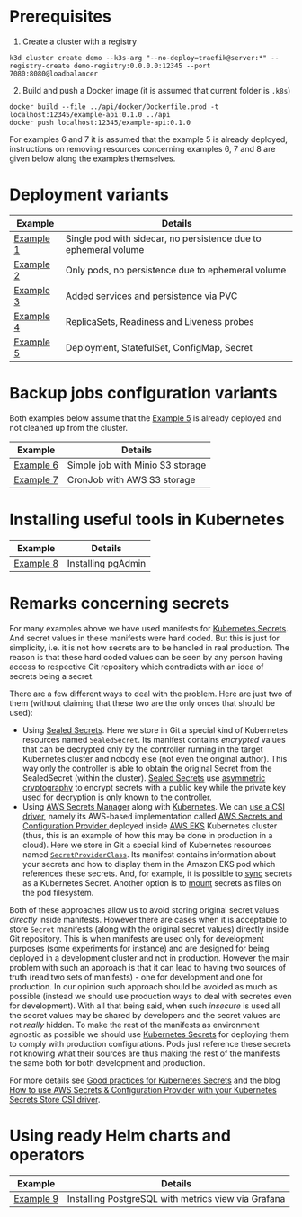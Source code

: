 # Prerequisites

1. Create a cluster with a registry

```
k3d cluster create demo --k3s-arg "--no-deploy=traefik@server:*" --registry-create demo-registry:0.0.0.0:12345 --port 7080:8080@loadbalancer
```

2. Build and push a Docker image (it is assumed that current folder is `.k8s`)


```
docker build --file ../api/docker/Dockerfile.prod -t localhost:12345/example-api:0.1.0 ../api
docker push localhost:12345/example-api:0.1.0
```

For examples 6 and 7 it is assumed that the example 5 is already deployed, instructions on removing resources concerning examples 6, 7 and 8 are given below along the examples themselves.

# Deployment variants

| Example | Details |
|------|-------|
| [Example 1](./1-single-pod-with-ephemeral-volume) | Single pod with sidecar, no persistence due to ephemeral volume |
| [Example 2](./2-pods-with-ephemeral-volume) | Only pods, no persistence due to ephemeral volume |
| [Example 3](./3-services-with-pvc) | Added services and persistence via PVC |
| [Example 4](./4-replicasets-readiness-liveness) | ReplicaSets, Readiness and Liveness probes |
| [Example 5](./5-deployment-statefulset-configmap-secret) | Deployment, StatefulSet, ConfigMap, Secret |

# Backup jobs configuration variants

Both examples below assume that the [Example 5](./5-deployment-statefulset-configmap-secret) is already deployed and not cleaned up from the cluster.

| Example | Details |
|------|-------|
| [Example 6](./6-job-with-minio) | Simple job with Minio S3 storage |
| [Example 7](./7-cronjob-with-aws-s3) | CronJob with AWS S3 storage |

# Installing useful tools in Kubernetes

| Example | Details |
|------|-------|
| [Example 8](./8-pgadmin) | Installing pgAdmin |

# Remarks concerning secrets

For many examples above we have used manifests for [Kubernetes Secrets](https://kubernetes.io/docs/concepts/configuration/secret/). And secret values in these manifests were hard coded. But this is just for simplicity, i.e. it is not how secrets are to be handled in real production. The reason is that these hard coded values can be seen by any person having access to respective Git repository which contradicts with an idea of secrets being a secret. 

There are a few different ways to deal with the problem. Here are just two of them (without claiming that these two are the only onces that should be used):

* Using [Sealed Secrets](https://sealed-secrets.netlify.app/). Here we store in Git a special kind of Kubernetes resources named `SealedSecret`. Its manifest contains *encrypted* values that can be decrypted only by the controller running in the target Kubernetes cluster and nobody else (not even the original author). This way only the controller is able to obtain the original Secret from the SealedSecret (within the cluster). [Sealed Secrets](https://github.com/bitnami-labs/sealed-secrets) use [asymmetric cryptography](https://cheapsslsecurity.com/blog/what-is-asymmetric-encryption-understand-with-simple-examples/) to encrypt secrets with a public key while the private key used for decryption is only known to the controller.
* Using [AWS Secrets Manager](https://aws.amazon.com/secrets-manager/) along with [Kubernetes](https://docs.aws.amazon.com/eks/latest/userguide/manage-secrets.html). We can [use a CSI driver](https://docs.aws.amazon.com/secretsmanager/latest/userguide/integrating_csi_driver.html), namely its AWS-based implementation called [AWS Secrets and Configuration Provider ](https://github.com/aws/secrets-store-csi-driver-provider-aws) deployed inside [AWS EKS](https://aws.amazon.com/eks/) Kubernetes cluster (thus, this is an example of how this may be done in production in a cloud). Here we store in Git a special kind of Kubernetes resources named [`SecretProviderClass`](https://docs.aws.amazon.com/secretsmanager/latest/userguide/integrating_csi_driver.html#integrating_csi_driver_SecretProviderClass). Its manifest contains information about your secrets and how to display them in the Amazon EKS pod which references these secrets. And, for example, it is possible to [sync]((https://secrets-store-csi-driver.sigs.k8s.io/topics/sync-as-kubernetes-secret.html)) secrets as a Kubernetes Secret. Another option is to [mount](https://docs.aws.amazon.com/secretsmanager/latest/userguide/integrating_csi_driver_tutorial.html) secrets as files on the pod filesystem.

Both of these approaches allow us to avoid storing original secret values *directly* inside manifests. However there are cases when it is acceptable to store `Secret` manifests (along with the original secret values) directly inside Git repository. This is when manifests are used only for development purposes (some experiments for instance) and are designed for being deployed in a development cluster and not in production. However the main problem with such an approach is that it can lead to having two sources of truth (read two sets of manifests) - one for development and one for production. In our opinion such approach should be avoided as much as possible (instead we should use production ways to deal with secretes even for development). With all that being said, when such *insecure* is used all the secret values may be shared by developers and the secret values are not *really* hidden. To make the rest of the manifests as environment agnostic as possible we should use [Kubernetes Secrets](https://kubernetes.io/docs/concepts/configuration/secret/) for deploying them to comply with production configurations. Pods just reference these secrets not knowing what their sources are thus making the rest of the manifests the same both for both development and production.

For more details see [Good practices for Kubernetes Secrets](https://kubernetes.io/docs/concepts/security/secrets-good-practices/) and the blog [How to use AWS Secrets & Configuration Provider with your Kubernetes Secrets Store CSI driver](https://aws.amazon.com/ru/blogs/security/how-to-use-aws-secrets-configuration-provider-with-kubernetes-secrets-store-csi-driver/).

# Using ready Helm charts and operators

| Example | Details |
|------|-------|
| [Example 9](./9-metrics-view-via-grafana) | Installing PostgreSQL with metrics view via Grafana |
